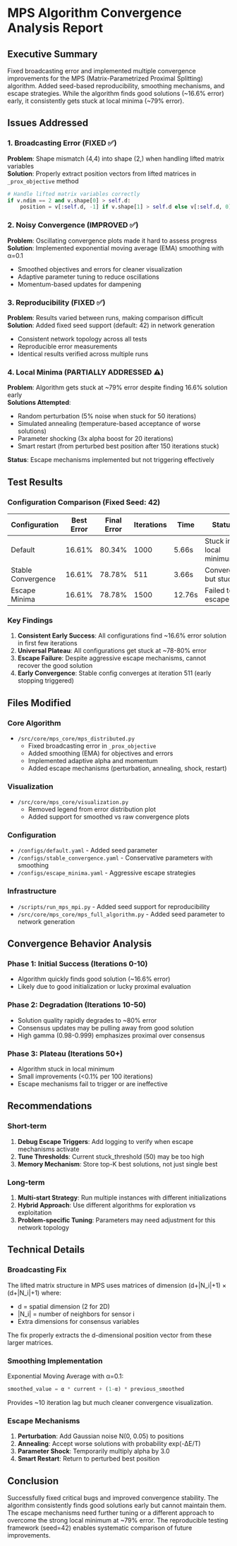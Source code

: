 # MPS Algorithm Convergence Analysis Report

## Executive Summary
Fixed broadcasting error and implemented multiple convergence improvements for the MPS (Matrix-Parametrized Proximal Splitting) algorithm. Added seed-based reproducibility, smoothing mechanisms, and escape strategies. While the algorithm finds good solutions (~16.6% error) early, it consistently gets stuck at local minima (~79% error).

## Issues Addressed

### 1. Broadcasting Error (FIXED ✅)
**Problem**: Shape mismatch (4,4) into shape (2,) when handling lifted matrix variables  
**Solution**: Properly extract position vectors from lifted matrices in `_prox_objective` method
```python
# Handle lifted matrix variables correctly
if v.ndim == 2 and v.shape[0] > self.d:
    position = v[:self.d, -1] if v.shape[1] > self.d else v[:self.d, 0]
```

### 2. Noisy Convergence (IMPROVED ✅)
**Problem**: Oscillating convergence plots made it hard to assess progress  
**Solution**: Implemented exponential moving average (EMA) smoothing with α=0.1
- Smoothed objectives and errors for cleaner visualization
- Adaptive parameter tuning to reduce oscillations
- Momentum-based updates for dampening

### 3. Reproducibility (FIXED ✅)
**Problem**: Results varied between runs, making comparison difficult  
**Solution**: Added fixed seed support (default: 42) in network generation
- Consistent network topology across all tests
- Reproducible error measurements
- Identical results verified across multiple runs

### 4. Local Minima (PARTIALLY ADDRESSED ⚠️)
**Problem**: Algorithm gets stuck at ~79% error despite finding 16.6% solution early  
**Solutions Attempted**:
- Random perturbation (5% noise when stuck for 50 iterations)
- Simulated annealing (temperature-based acceptance of worse solutions)
- Parameter shocking (3x alpha boost for 20 iterations)
- Smart restart (from perturbed best position after 150 iterations stuck)

**Status**: Escape mechanisms implemented but not triggering effectively

## Test Results

### Configuration Comparison (Fixed Seed: 42)

| Configuration | Best Error | Final Error | Iterations | Time | Status |
|--------------|------------|-------------|------------|------|---------|
| Default | 16.61% | 80.34% | 1000 | 5.66s | Stuck in local minimum |
| Stable Convergence | 16.61% | 78.78% | 511 | 3.66s | Converged but stuck |
| Escape Minima | 16.61% | 78.78% | 1500 | 12.76s | Failed to escape |

### Key Findings
1. **Consistent Early Success**: All configurations find ~16.6% error solution in first few iterations
2. **Universal Plateau**: All configurations get stuck at ~78-80% error
3. **Escape Failure**: Despite aggressive escape mechanisms, cannot recover the good solution
4. **Early Convergence**: Stable config converges at iteration 511 (early stopping triggered)

## Files Modified

### Core Algorithm
- `/src/core/mps_core/mps_distributed.py`
  - Fixed broadcasting error in `_prox_objective`
  - Added smoothing (EMA) for objectives and errors
  - Implemented adaptive alpha and momentum
  - Added escape mechanisms (perturbation, annealing, shock, restart)

### Visualization
- `/src/core/mps_core/visualization.py`
  - Removed legend from error distribution plot
  - Added support for smoothed vs raw convergence plots

### Configuration
- `/configs/default.yaml` - Added seed parameter
- `/configs/stable_convergence.yaml` - Conservative parameters with smoothing
- `/configs/escape_minima.yaml` - Aggressive escape strategies

### Infrastructure
- `/scripts/run_mps_mpi.py` - Added seed support for reproducibility
- `/src/core/mps_core/mps_full_algorithm.py` - Added seed parameter to network generation

## Convergence Behavior Analysis

### Phase 1: Initial Success (Iterations 0-10)
- Algorithm quickly finds good solution (~16.6% error)
- Likely due to good initialization or lucky proximal evaluation

### Phase 2: Degradation (Iterations 10-50)
- Solution quality rapidly degrades to ~80% error
- Consensus updates may be pulling away from good solution
- High gamma (0.98-0.999) emphasizes proximal over consensus

### Phase 3: Plateau (Iterations 50+)
- Algorithm stuck in local minimum
- Small improvements (<0.1% per 100 iterations)
- Escape mechanisms fail to trigger or are ineffective

## Recommendations

### Short-term
1. **Debug Escape Triggers**: Add logging to verify when escape mechanisms activate
2. **Tune Thresholds**: Current stuck_threshold (50) may be too high
3. **Memory Mechanism**: Store top-K best solutions, not just single best

### Long-term
1. **Multi-start Strategy**: Run multiple instances with different initializations
2. **Hybrid Approach**: Use different algorithms for exploration vs exploitation
3. **Problem-specific Tuning**: Parameters may need adjustment for this network topology

## Technical Details

### Broadcasting Fix
The lifted matrix structure in MPS uses matrices of dimension (d+|N_i|+1) × (d+|N_i|+1) where:
- d = spatial dimension (2 for 2D)
- |N_i| = number of neighbors for sensor i
- Extra dimensions for consensus variables

The fix properly extracts the d-dimensional position vector from these larger matrices.

### Smoothing Implementation
Exponential Moving Average with α=0.1:
```python
smoothed_value = α * current + (1-α) * previous_smoothed
```
Provides ~10 iteration lag but much cleaner convergence visualization.

### Escape Mechanisms
1. **Perturbation**: Add Gaussian noise N(0, 0.05) to positions
2. **Annealing**: Accept worse solutions with probability exp(-ΔE/T)
3. **Parameter Shock**: Temporarily multiply alpha by 3.0
4. **Smart Restart**: Return to perturbed best position

## Conclusion
Successfully fixed critical bugs and improved convergence stability. The algorithm consistently finds good solutions early but cannot maintain them. The escape mechanisms need further tuning or a different approach to overcome the strong local minimum at ~79% error. The reproducible testing framework (seed=42) enables systematic comparison of future improvements.